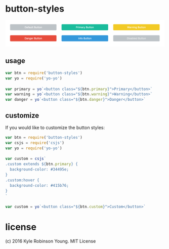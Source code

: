 # button-styles

![example](https://raw.githubusercontent.com/shama/button-styles/master/example.png)

## usage

```js
var btn = require('button-styles')
var yo = require('yo-yo')

var primary = yo`<button class="${btn.primary}">Primary</button>`
var warning = yo`<button class="${btn.warning}">Warning</button>`
var danger = yo`<button class="${btn.danger}">Danger</button>`
```

## customize

If you would like to customize the button styles:

```js
var btn = require('button-styles')
var csjs = require('csjs')
var yo = require('yo-yo')

var custom = csjs`
.custom extends ${btn.primary} {
  background-color: #34495e;
}
.custom:hover {
  background-color: #415b76;
}
`

var custom = yo`<button class="${btn.custom}">Custom</button>`
```

# license
(c) 2016 Kyle Robinson Young. MIT License

